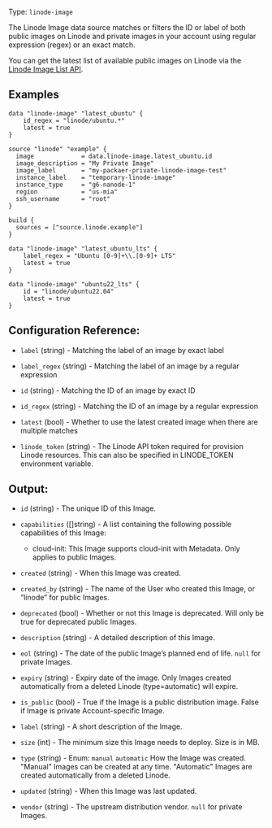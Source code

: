 Type: `linode-image`

The Linode Image data source matches or filters the ID or label of both public images on
Linode and private images in your account using regular expression (regex) or an exact
match.

You can get the latest list of available public images on Linode via the
[Linode Image List API](https://www.linode.com/docs/api/images/#images-list).

## Examples

```hcl
data "linode-image" "latest_ubuntu" {
    id_regex = "linode/ubuntu.*"
    latest = true
}

source "linode" "example" {
  image             = data.linode-image.latest_ubuntu.id
  image_description = "My Private Image"
  image_label       = "my-packaer-private-linode-image-test"
  instance_label    = "temporary-linode-image"
  instance_type     = "g6-nanode-1"
  region            = "us-mia"
  ssh_username      = "root"
}

build {
  sources = ["source.linode.example"]
}
```

```hcl
data "linode-image" "latest_ubuntu_lts" {
    label_regex = "Ubuntu [0-9]+\\.[0-9]+ LTS"
    latest = true
}
```

```hcl
data "linode-image" "ubuntu22_lts" {
    id = "linode/ubuntu22.04"
    latest = true
}
```

## Configuration Reference:

<!-- Code generated from the comments of the Config struct in datasource/image/data.go; DO NOT EDIT MANUALLY -->

- `label` (string) - Matching the label of an image by exact label

- `label_regex` (string) - Matching the label of an image by a regular expression

- `id` (string) - Matching the ID of an image by exact ID

- `id_regex` (string) - Matching the ID of an image by a regular expression

- `latest` (bool) - Whether to use the latest created image when there are multiple matches

<!-- End of code generated from the comments of the Config struct in datasource/image/data.go; -->

<!-- Code generated from the comments of the LinodeCommon struct in helper/common.go; DO NOT EDIT MANUALLY -->

- `linode_token` (string) - The Linode API token required for provision Linode resources.
  This can also be specified in LINODE_TOKEN environment variable.

<!-- End of code generated from the comments of the LinodeCommon struct in helper/common.go; -->


## Output:

<!-- Code generated from the comments of the DatasourceOutput struct in datasource/image/data.go; DO NOT EDIT MANUALLY -->

- `id` (string) - The unique ID of this Image.

- `capabilities` ([]string) - A list containing the following possible capabilities of this Image:
  - cloud-init: This Image supports cloud-init with Metadata. Only applies to public Images.

- `created` (string) - When this Image was created.

- `created_by` (string) - The name of the User who created this Image, or “linode” for public Images.

- `deprecated` (bool) - Whether or not this Image is deprecated. Will only be true for deprecated public Images.

- `description` (string) - A detailed description of this Image.

- `eol` (string) - The date of the public Image’s planned end of life. `null` for private Images.

- `expiry` (string) - Expiry date of the image.
  Only Images created automatically from a deleted Linode (type=automatic) will expire.

- `is_public` (bool) - True if the Image is a public distribution image.
  False if Image is private Account-specific Image.

- `label` (string) - A short description of the Image.

- `size` (int) - The minimum size this Image needs to deploy. Size is in MB.

- `type` (string) - Enum: `manual` `automatic`
  How the Image was created.
  "Manual" Images can be created at any time.
  "Automatic" Images are created automatically from a deleted Linode.

- `updated` (string) - When this Image was last updated.

- `vendor` (string) - The upstream distribution vendor. `null` for private Images.

<!-- End of code generated from the comments of the DatasourceOutput struct in datasource/image/data.go; -->
